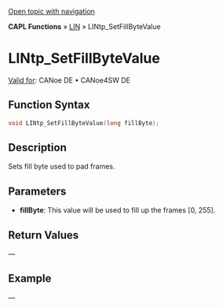 [Open topic with navigation](../../../../../CANoeDEFamily.htm#Topics/CAPLFunctions/LIN/Functions/CAPLfunctionLINtpSetFillByteValue.md)

**CAPL Functions** » [LIN](../CAPLfunctionsLINOverview.md) » LINtp_SetFillByteValue

# LINtp_SetFillByteValue

[Valid for](../../../Shared/FeatureAvailability.md): CANoe DE • CANoe4SW DE

## Function Syntax

```c
void LINtp_SetFillByteValue(long fillByte);
```

## Description

Sets fill byte used to pad frames.

## Parameters

- **fillByte**: This value will be used to fill up the frames [0, 255].

## Return Values

—

## Example

—
